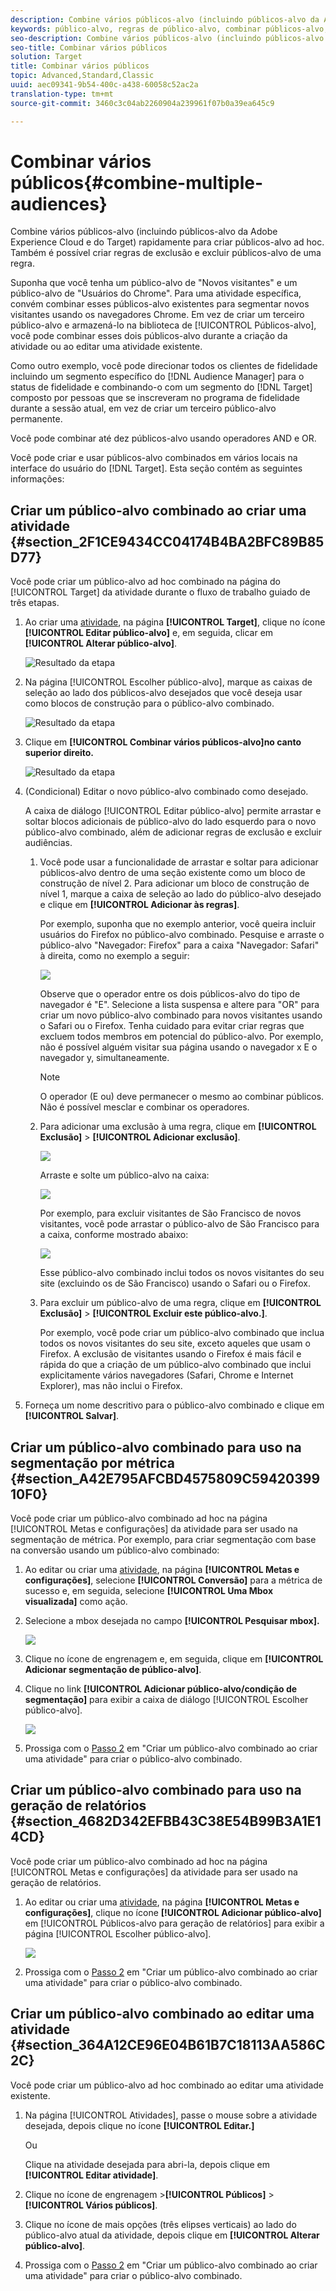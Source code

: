 ```yaml
---
description: Combine vários públicos-alvo (incluindo públicos-alvo da Adobe Experience Cloud e do Target) rapidamente para criar públicos-alvo ad hoc. Também é possível criar regras de exclusão e excluir públicos-alvo de uma regra.
keywords: público-alvo, regras de público-alvo, combinar públicos-alvo, exclusão, adicionar exclusão, excluir, combinação de públicos-alvo, público-alvo adhoc, público-alvo ad hoc
seo-description: Combine vários públicos-alvo (incluindo públicos-alvo da Adobe Experience Cloud e do Target) rapidamente para criar públicos-alvo ad hoc. Também é possível criar regras de exclusão e excluir públicos-alvo de uma regra.
seo-title: Combinar vários públicos
solution: Target
title: Combinar vários públicos
topic: Advanced,Standard,Classic
uuid: aec09341-9b54-400c-a438-60058c52ac2a
translation-type: tm+mt
source-git-commit: 3460c3c04ab2260904a239961f07b0a39ea645c9

---
```



# Combinar vários públicos{#combine-multiple-audiences}

Combine vários públicos-alvo (incluindo públicos-alvo da Adobe Experience Cloud e do Target) rapidamente para criar públicos-alvo ad hoc. Também é possível criar regras de exclusão e excluir públicos-alvo de uma regra.

Suponha que você tenha um público-alvo de &quot;Novos visitantes&quot; e um público-alvo de &quot;Usuários do Chrome&quot;. Para uma atividade específica, convém combinar esses públicos-alvo existentes para segmentar novos visitantes usando os navegadores Chrome. Em vez de criar um terceiro público-alvo e armazená-lo na biblioteca de [!UICONTROL Públicos-alvo], você pode combinar esses dois públicos-alvo durante a criação da atividade ou ao editar uma atividade existente.

Como outro exemplo, você pode direcionar todos os clientes de fidelidade incluindo um segmento específico do [!DNL Audience Manager] para o status de fidelidade e combinando-o com um segmento do [!DNL Target] composto por pessoas que se inscreveram no programa de fidelidade durante a sessão atual, em vez de criar um terceiro público-alvo permanente.

Você pode combinar até dez públicos-alvo usando operadores AND e OR.

Você pode criar e usar públicos-alvo combinados em vários locais na interface do usuário do [!DNL Target]. Esta seção contém as seguintes informações:

## Criar um público-alvo combinado ao criar uma atividade {#section_2F1CE9434CC04174B4BA2BFC89B85D77}

Você pode criar um público-alvo ad hoc combinado na página do [!UICONTROL Target] da atividade durante o fluxo de trabalho guiado de três etapas.

1. Ao criar uma [atividade](../c-activities/activities.md#concept_D317A95A1AB54674BA7AB65C7985BA03), na página **[!UICONTROL Target]**, clique no ícone **[!UICONTROL Editar público-alvo]** e, em seguida, clicar em **[!UICONTROL Alterar público-alvo]**.

   ![Resultado da etapa](assets/edit_audience.png)

1. Na página [!UICONTROL Escolher público-alvo], marque as caixas de seleção ao lado dos públicos-alvo desejados que você deseja usar como blocos de construção para o público-alvo combinado.

   ![Resultado da etapa](assets/combine_multiple_audiences1.png)

1. Clique em **[!UICONTROL Combinar vários públicos-alvo]no canto superior direito.**

   ![Resultado da etapa](assets/combine_multiple_audiences2.png)

1. (Condicional) Editar o novo público-alvo combinado como desejado.

   A caixa de diálogo [!UICONTROL Editar público-alvo] permite arrastar e soltar blocos adicionais de público-alvo do lado esquerdo para o novo público-alvo combinado, além de adicionar regras de exclusão e excluir audiências.

   1. Você pode usar a funcionalidade de arrastar e soltar para adicionar públicos-alvo dentro de uma seção existente como um bloco de construção de nível 2. Para adicionar um bloco de construção de nível 1, marque a caixa de seleção ao lado do público-alvo desejado e clique em **[!UICONTROL Adicionar às regras]**.

      Por exemplo, suponha que no exemplo anterior, você queira incluir usuários do Firefox no público-alvo combinado. Pesquise e arraste o público-alvo &quot;Navegador: Firefox&quot; para a caixa &quot;Navegador: Safari&quot; à direita, como no exemplo a seguir:

      ![](assets/combine_multiple_audiences3.png)

      Observe que o operador entre os dois públicos-alvo do tipo de navegador é &quot;E&quot;. Selecione a lista suspensa e altere para &quot;OR&quot; para criar um novo público-alvo combinado para novos visitantes usando o Safari ou o Firefox. Tenha cuidado para evitar criar regras que excluem todos membros em potencial do público-alvo. Por exemplo, não é possível alguém visitar sua página usando o navegador x E o navegador y, simultaneamente.

      >[!NOTE]
      >
      >O operador (E ou) deve permanecer o mesmo ao combinar públicos. Não é possível mesclar e combinar os operadores.

   1. Para adicionar uma exclusão à uma regra, clique em **[!UICONTROL Exclusão]** &gt; **[!UICONTROL Adicionar exclusão]**.

      ![](assets/combine_multiple_audiences3a.png)

      Arraste e solte um público-alvo na caixa:

      ![](assets/combine_multiple_audiences3b.png)

      Por exemplo, para excluir visitantes de São Francisco de novos visitantes, você pode arrastar o público-alvo de São Francisco para a caixa, conforme mostrado abaixo:

      ![](assets/combine_multiple_audiences3b2.png)

      Esse público-alvo combinado inclui todos os novos visitantes do seu site (excluindo os de São Francisco) usando o Safari ou o Firefox.

   1. Para excluir um público-alvo de uma regra, clique em **[!UICONTROL Exclusão]** &gt; **[!UICONTROL Excluir este público-alvo.]**.

      Por exemplo, você pode criar um público-alvo combinado que inclua todos os novos visitantes do seu site, exceto aqueles que usam o Firefox. A exclusão de visitantes usando o Firefox é mais fácil e rápida do que a criação de um público-alvo combinado que inclui explicitamente vários navegadores (Safari, Chrome e Internet Explorer), mas não inclui o Firefox.

1. Forneça um nome descritivo para o público-alvo combinado e clique em **[!UICONTROL Salvar]**.

## Criar um público-alvo combinado para uso na segmentação por métrica {#section_A42E795AFCBD4575809C5942039910F0}

Você pode criar um público-alvo combinado ad hoc na página [!UICONTROL Metas e configurações] da atividade para ser usado na segmentação de métrica. Por exemplo, para criar segmentação com base na conversão usando um público-alvo combinado:

1. Ao editar ou criar uma [atividade](../c-activities/activities.md#concept_D317A95A1AB54674BA7AB65C7985BA03), na página **[!UICONTROL Metas e configurações]**, selecione **[!UICONTROL Conversão]** para a métrica de sucesso e, em seguida, selecione **[!UICONTROL Uma Mbox visualizada]** como ação.
1. Selecione a mbox desejada no campo **[!UICONTROL Pesquisar mbox].**

   ![](assets/combine_multiple_audiences4.png)

1. Clique no ícone de engrenagem e, em seguida, clique em **[!UICONTROL Adicionar segmentação de público-alvo]**.
1. Clique no link **[!UICONTROL Adicionar público-alvo/condição de segmentação]** para exibir a caixa de diálogo [!UICONTROL Escolher público-alvo].

   ![](assets/combine_multiple_audiences5.png)

1. Prossiga com o [Passo 2](../c-target/combining-multiple-audiences.md#section_2F1CE9434CC04174B4BA2BFC89B85D77) em &quot;Criar um público-alvo combinado ao criar uma atividade&quot; para criar o público-alvo combinado.

## Criar um público-alvo combinado para uso na geração de relatórios {#section_4682D342EFBB43C38E54B99B3A1E14CD}

Você pode criar um público-alvo combinado ad hoc na página [!UICONTROL Metas e configurações] da atividade para ser usado na geração de relatórios.

1. Ao editar ou criar uma [atividade](../c-activities/activities.md#concept_D317A95A1AB54674BA7AB65C7985BA03), na página **[!UICONTROL Metas e configurações]**, clique no ícone **[!UICONTROL Adicionar público-alvo]** em [!UICONTROL Públicos-alvo para geração de relatórios] para exibir a página [!UICONTROL Escolher público-alvo].

   ![](assets/combine_multiple_audiences6.png)

1. Prossiga com o [Passo 2](../c-target/combining-multiple-audiences.md#section_2F1CE9434CC04174B4BA2BFC89B85D77) em &quot;Criar um público-alvo combinado ao criar uma atividade&quot; para criar o público-alvo combinado.

## Criar um público-alvo combinado ao editar uma atividade {#section_364A12CE96E04B61B7C18113AA586C2C}

Você pode criar um público-alvo ad hoc combinado ao editar uma atividade existente.

1. Na página [!UICONTROL Atividades], passe o mouse sobre a atividade desejada, depois clique no ícone **[!UICONTROL Editar.]**

   Ou

   Clique na atividade desejada para abri-la, depois clique em **[!UICONTROL Editar atividade]**.

1. Clique no ícone de engrenagem &gt;**[!UICONTROL Públicos]** &gt; **[!UICONTROL Vários públicos]**.
1. Clique no ícone de mais opções (três elipses verticais) ao lado do público-alvo atual da atividade, depois clique em **[!UICONTROL Alterar público-alvo]**.
1. Prossiga com o [Passo 2](../c-target/combining-multiple-audiences.md#section_2F1CE9434CC04174B4BA2BFC89B85D77) em &quot;Criar um público-alvo combinado ao criar uma atividade&quot; para criar o público-alvo combinado.

